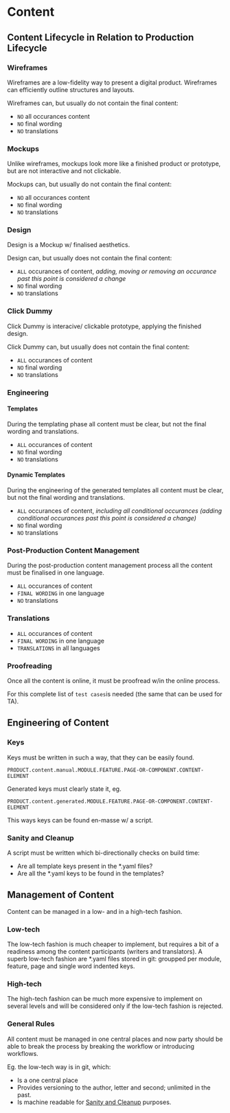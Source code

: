 # Content

## Content Lifecycle in Relation to Production Lifecycle

### Wireframes

Wireframes are a low-fidelity way to present a digital product. Wireframes can efficiently outline structures and layouts.

Wireframes can, but usually do not contain the final content:

* `NO` all occurances content
* `NO` final wording
* `NO` translations

### Mockups

Unlike wireframes, mockups look more like a finished product or prototype, but are not interactive and not clickable.

Mockups can, but usually do not contain the final content:

* `NO` all occurances content
* `NO` final wording
* `NO` translations

### Design

Design is a Mockup w/ finalised aesthetics.

Design can, but usually does not contain the final content:

* `ALL` occurances of content, _adding, moving or removing an occurance past this point is considered a change_
* `NO` final wording
* `NO` translations

### Click Dummy

Click Dummy is interacive/ clickable prototype, applying the finished design.

Click Dummy can, but usually does not contain the final content:

* `ALL` occurances of content
* `NO` final wording
* `NO` translations

### Engineering

#### Templates

During the templating phase all content must be clear, but not the final wording and translations.

* `ALL` occurances of content
* `NO` final wording
* `NO` translations

#### Dynamic Templates

During the engineering of the generated templates all content must be clear, but not the final wording and translations.

* `ALL` occurances of content, _including all conditional occurances (adding conditional occurances past this point is considered a change)_
* `NO` final wording
* `NO` translations

### Post-Production Content Management

During the post-production content management process all the content must be finalised in one language.

* `ALL` occurances of content
* `FINAL WORDING` in one language
* `NO` translations

### Translations

* `ALL` occurances of content
* `FINAL WORDING` in one language
* `TRANSLATIONS` in all languages

### Proofreading

Once all the content is online, it must be proofread w/in the online process.

For this complete list of `test cases`is needed (the same that can be used for TA).

## Engineering of Content

### Keys

Keys must be written in such a way, that they can be easily found.

`PRODUCT.content.manual.MODULE.FEATURE.PAGE-OR-COMPONENT.CONTENT-ELEMENT`

Generated keys must clearly state it, eg.

`PRODUCT.content.generated.MODULE.FEATURE.PAGE-OR-COMPONENT.CONTENT-ELEMENT`

This ways keys can be found en-masse w/ a script.

### Sanity and Cleanup

A script must be written which bi-directionally checks on build time:

* Are all template keys present in the *.yaml files?
* Are all the *.yaml keys to be found in the templates?

## Management of Content

Content can be managed in a low- and in a high-tech fashion.

### Low-tech

The low-tech fashion is much cheaper to implement, but requires a bit of a readiness among the content participants (writers and translators). A superb low-tech fashion are *.yaml files stored in git: groupped per module, feature, page and single word indented keys.

### High-tech

The high-tech fashion can be much more expensive to implement on several levels and will be considered only if the low-tech fashion is rejected.

### General Rules

All content must be managed in one central places and now party should be able to break the process by breaking the workflow or introducing workflows.

Eg. the low-tech way is in git, which:

* Is a one central place
* Provides versioning to the author, letter and second; unlimited in the past.
* Is machine readable for [Sanity and Cleanup](#sanity-and-cleanup) purposes.
